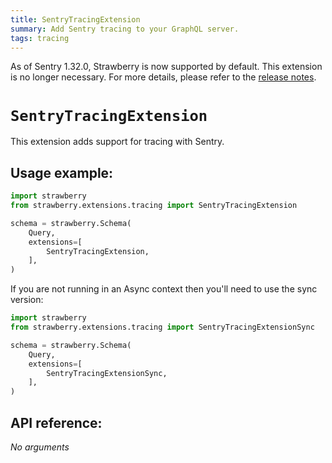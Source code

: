 ```yaml
---
title: SentryTracingExtension
summary: Add Sentry tracing to your GraphQL server.
tags: tracing
---
```


<Warning>

As of Sentry 1.32.0, Strawberry is now supported by default. This extension is no longer necessary.
For more details, please refer to the [release notes](https://github.com/getsentry/sentry-python/releases/tag/1.32.0).

</Warning>

# `SentryTracingExtension`

This extension adds support for tracing with Sentry.

## Usage example:

```python
import strawberry
from strawberry.extensions.tracing import SentryTracingExtension

schema = strawberry.Schema(
    Query,
    extensions=[
        SentryTracingExtension,
    ],
)
```

<Note>

If you are not running in an Async context then you'll need to use the sync
version:

```python
import strawberry
from strawberry.extensions.tracing import SentryTracingExtensionSync

schema = strawberry.Schema(
    Query,
    extensions=[
        SentryTracingExtensionSync,
    ],
)
```

</Note>

## API reference:

_No arguments_
